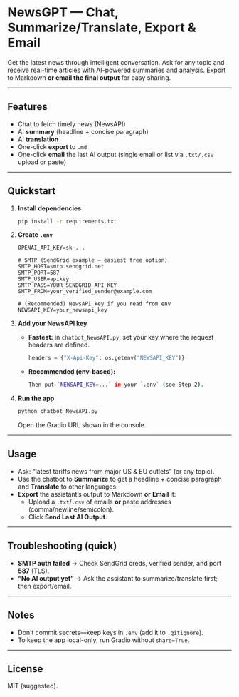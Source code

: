 # NewsGPT — Chat, Summarize/Translate, Export & Email

Get the latest news through intelligent conversation. Ask for any topic and receive real-time articles with AI-powered summaries and analysis. Export to Markdown **or email the final output** for easy sharing.

---

## Features
- Chat to fetch timely news (NewsAPI)
- AI **summary** (headline + concise paragraph)
- AI **translation**
- One-click **export** to `.md`
- One-click **email** the last AI output (single email or list via `.txt/.csv` upload or paste)

---

## Quickstart

1. **Install dependencies**
   ```bash
   pip install -r requirements.txt
   ```

2. **Create `.env`**
   ```env
   OPENAI_API_KEY=sk-...

   # SMTP (SendGrid example — easiest free option)
   SMTP_HOST=smtp.sendgrid.net
   SMTP_PORT=587
   SMTP_USER=apikey
   SMTP_PASS=YOUR_SENDGRID_API_KEY
   SMTP_FROM=your_verified_sender@example.com

   # (Recommended) NewsAPI key if you read from env
   NEWSAPI_KEY=your_newsapi_key
   ```

3. **Add your NewsAPI key**
   - **Fastest:** in `chatbot_NewsAPI.py`, set your key where the request headers are defined.
     ```python
     headers = {"X-Api-Key": os.getenv("NEWSAPI_KEY")}
     ```
   - **Recommended (env-based):**
     ```bash
     Then put `NEWSAPI_KEY=...` in your `.env` (see Step 2).

4. **Run the app**
   ```bash
   python chatbot_NewsAPI.py
   ```
   Open the Gradio URL shown in the console.

---

## Usage
- Ask: “latest tariffs news from major US & EU outlets” (or any topic).
- Use the chatbot to **Summarize** to get a headline + concise paragraph and **Translate** to other languages.
- **Export** the assistant’s output to Markdown **or** **Email** it:
  - Upload a `.txt`/`.csv` of emails **or** paste addresses (comma/newline/semicolon).
  - Click **Send Last AI Output**.

---

## Troubleshooting (quick)
- **SMTP auth failed** → Check SendGrid creds, verified sender, and port **587** (TLS).
- **“No AI output yet”** → Ask the assistant to summarize/translate first; then export/email.

---

## Notes
- Don’t commit secrets—keep keys in `.env` (add it to `.gitignore`).
- To keep the app local-only, run Gradio without `share=True`.

---

## License
MIT (suggested).
